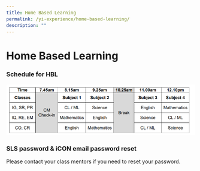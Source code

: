 ```yaml
---
title: Home Based Learning
permalink: /yi-experience/home-based-learning/
description: ""
---
```

# **Home Based Learning**

### Schedule for HBL 

![](/images/HBL%20Schedule.png)

### SLS password & iCON email password reset

Please contact your class mentors if you need to reset your password.

